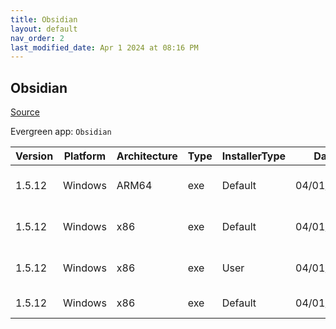 ```yaml
---
title: Obsidian
layout: default
nav_order: 2
last_modified_date: Apr 1 2024 at 08:16 PM
---
```


## Obsidian

[Source](https://obsidian.md/)

Evergreen app: `Obsidian`

| Version | Platform | Architecture | Type | InstallerType | Date       | Size     | URI                                                                                                    |
| ------- | -------- | ------------ | ---- | ------------- | ---------- | -------- | ------------------------------------------------------------------------------------------------------ |
| 1.5.12  | Windows  | ARM64        | exe  | Default       | 04/01/2024 | 85472608 | https://github.com/obsidianmd/obsidian-releases/releases/download/v1.5.12/Obsidian.1.5.12-arm64.exe    |
| 1.5.12  | Windows  | x86          | exe  | Default       | 04/01/2024 | 72896704 | https://github.com/obsidianmd/obsidian-releases/releases/download/v1.5.12/Obsidian.1.5.12-32.exe       |
| 1.5.12  | Windows  | x86          | exe  | User          | 04/01/2024 | 82517416 | https://github.com/obsidianmd/obsidian-releases/releases/download/v1.5.12/Obsidian.1.5.12-allusers.exe |
| 1.5.12  | Windows  | x86          | exe  | Default       | 04/01/2024 | 82489664 | https://github.com/obsidianmd/obsidian-releases/releases/download/v1.5.12/Obsidian.1.5.12.exe          |
